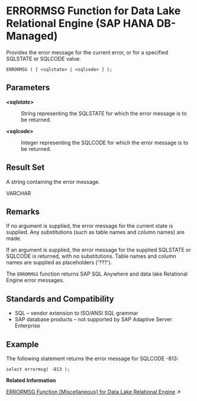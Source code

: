 <!-- loiofd7c8d326bf546a7a367bfca738c4357 -->

# ERRORMSG Function for Data Lake Relational Engine \(SAP HANA DB-Managed\)

Provides the error message for the current error, or for a specified SQLSTATE or SQLCODE value.



```
ERRORMSG ( [ <sqlstate> | <sqlcode> ] );
```



<a name="loiofd7c8d326bf546a7a367bfca738c4357__section_gxk_psg_trb"/>

## Parameters


<dl>
<dt><b>

*<sqlstate\>*

</b></dt>
<dd>

String representing the SQLSTATE for which the error message is to be returned.



</dd><dt><b>

*<sqlcode\>*

</b></dt>
<dd>

Integer representing the SQLCODE for which the error message is to be returned.



</dd>
</dl>



<a name="loiofd7c8d326bf546a7a367bfca738c4357__section_k12_qsg_trb"/>

## Result Set

A string containing the error message.

VARCHAR



<a name="loiofd7c8d326bf546a7a367bfca738c4357__section_wqq_qsg_trb"/>

## Remarks

If no argument is supplied, the error message for the current state is supplied. Any substitutions \(such as table names and column names\) are made.

If an argument is supplied, the error message for the supplied SQLSTATE or SQLCODE is returned, with no substitutions. Table names and column names are supplied as placeholders \('???'\).

The `ERRORMSG` function returns SAP SQL Anywhere and data lake Relational Engine error messages.



<a name="loiofd7c8d326bf546a7a367bfca738c4357__section_nyh_rsg_trb"/>

## Standards and Compatibility

-   SQL – vendor extension to ISO/ANSI SQL grammar
-   SAP database products – not supported by SAP Adaptive Server Enterprise



<a name="loiofd7c8d326bf546a7a367bfca738c4357__section_mcy_rsg_trb"/>

## Example

The following statement returns the error message for SQLCODE -813:

```
select errormsg( -813 );
```

**Related Information**  


[ERRORMSG Function \[Miscellaneous\] for Data Lake Relational Engine](https://help.sap.com/viewer/19b3964099384f178ad08f2d348232a9/2024_1_QRC/en-US/a54f2ead84f210158668ce108de25460.html "Provides the error message for the current error, or for a specified SQLSTATE or SQLCODE value.") :arrow_upper_right:

